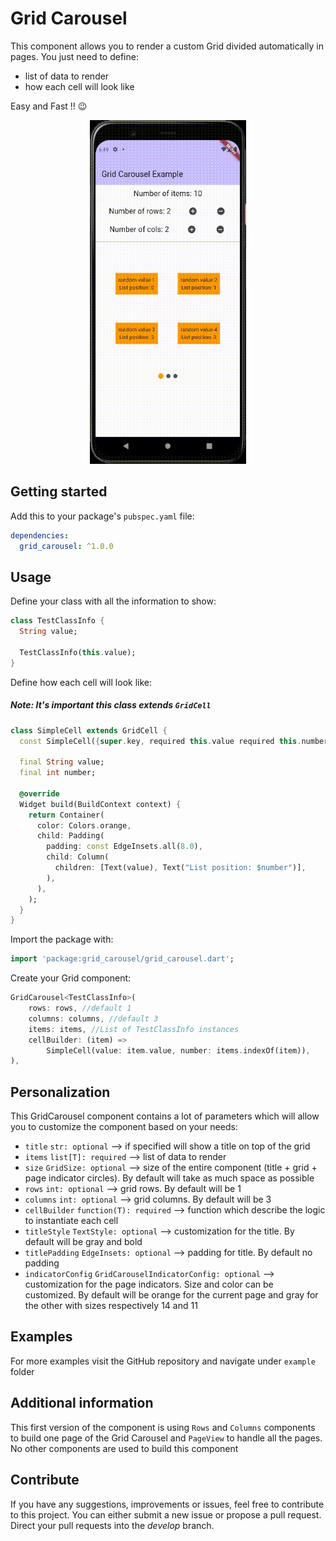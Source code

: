 # Grid Carousel

This component allows you to render a custom Grid divided automatically in pages.
You just need to define:
- list of data to render
- how each cell will look like

Easy and Fast !! 😉

<p align="center">
  <img src="https://raw.githubusercontent.com/AgostaGiorgio/grid_carousel/1.0.0/example/grid_carousel.gif" alt="Demo Example App" style="margin:auto"  width="250"  height="550">
</p>

## Getting started
Add this to your package's `pubspec.yaml` file:

```yaml
dependencies:
  grid_carousel: ^1.0.0
```

## Usage
Define your class with all the information to show:
```dart
class TestClassInfo {
  String value;

  TestClassInfo(this.value);
}
```

Define how each cell will look like:
##### Note: It's important this class extends `GridCell` 
```dart
class SimpleCell extends GridCell {
  const SimpleCell({super.key, required this.value required this.number});

  final String value;
  final int number;

  @override
  Widget build(BuildContext context) {
    return Container(
      color: Colors.orange,
      child: Padding(
        padding: const EdgeInsets.all(8.0),
        child: Column(
          children: [Text(value), Text("List position: $number")],
        ),
      ),
    );
  }
}
```

Import the package with:
```dart
import 'package:grid_carousel/grid_carousel.dart';
```

Create your Grid component:
```dart
GridCarousel<TestClassInfo>(
    rows: rows, //default 1
    columns: columns, //default 3
    items: items, //List of TestClassInfo instances
    cellBuilder: (item) =>
        SimpleCell(value: item.value, number: items.indexOf(item)),
),
```

## Personalization
This GridCarousel component contains a lot of parameters which will allow you to customize the component based on your needs:

- `title` `str: optional` --> if specified will show a title on top of the grid
- `items` `list[T]: required` --> list of data to render
- `size` `GridSize: optional` --> size of the entire component (title + grid + page indicator circles). By default will take as much space as possible
- `rows` `int: optional` --> grid rows. By default will be 1
- `columns` `int: optional` --> grid columns. By default will be 3
- `cellBuilder` `function(T): required` --> function which describe the logic to instantiate each cell
- `titleStyle` `TextStyle: optional` --> customization for the title. By default will be gray and bold
- `titlePadding` `EdgeInsets: optional` --> padding for title. By default no padding
- `indicatorConfig` `GridCarouselIndicatorConfig: optional` --> customization for the page indicators. Size and color can be customized. By default will be orange for the current page and gray for the other with sizes respectively 14 and 11

## Examples
For more examples visit the GitHub repository and navigate under `example` folder 

## Additional information
This first version of the component is using `Rows` and `Columns` components to build one page of the Grid Carousel and `PageView` to handle all the pages.
No other components are used to build this component

## Contribute
If you have any suggestions, improvements or issues, feel free to contribute to this project.
You can either submit a new issue or propose a pull request. Direct your pull requests into the *develop* branch.